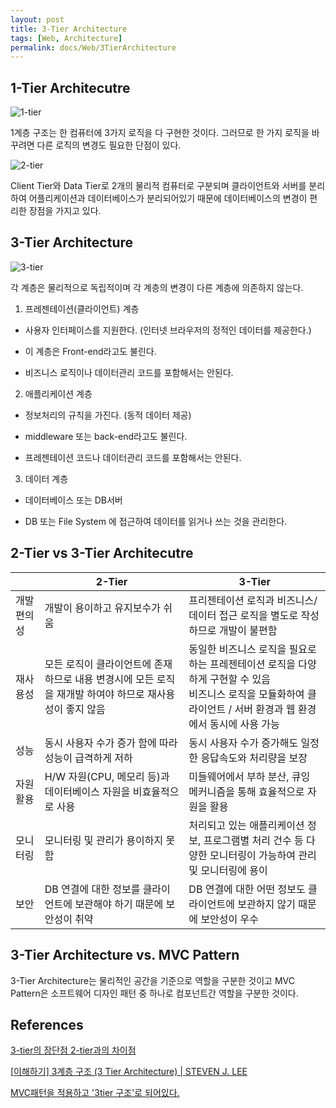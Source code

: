 ```yaml
---
layout: post
title: 3-Tier Architecture
tags: [Web, Architecture]
permalink: docs/Web/3TierArchitecture
---
```


## 1-Tier Architecutre

![1-tier](https://t1.daumcdn.net/cfile/tistory/99FF9C3D5B5F22DF03)

1계층 구조는 한 컴퓨터에 3가지 로직을 다 구현한 것이다. 
그러므로 한 가지 로직을 바꾸려면 다른 로직의 변경도 필요한 단점이 있다.

![2-tier](https://t1.daumcdn.net/cfile/tistory/990F36345B5F23111B)

Client Tier와 Data Tier로 2개의 물리적 컴퓨터로 구분되며 클라이언트와 서버를 분리하여 어플리케이션과 데이터베이스가 분리되어있기 때문에 데이터베이스의 변경이 편리한 장점을 가지고 있다.

## 3-Tier Architecture

![3-tier](https://t1.daumcdn.net/cfile/tistory/9964013E5B5F25572E)

각 계층은 물리적으로 독립적이며 각 계층의 변경이 다른 계층에 의존하지 않는다.

1. 프레젠테이션(클라이언트) 계층

- 사용자 인터페이스를 지원한다. (인터넷 브라우저의 정적인 데이터를 제공한다.)

- 이 계층은 Front-end라고도 불린다.

- 비즈니스 로직이나 데이터관리 코드를 포함해서는 안된다.

2. 애플리케이션 계층

- 정보처리의 규칙을 가진다. (동적 데이터 제공)

- middleware 또는 back-end라고도 불린다.

- 프레젠테이션 코드나 데이터관리 코드를 포함해서는 안된다.

3. 데이터 계층

- 데이터베이스 또는 DB서버

- DB 또는 File System 에 접근하여 데이터를 읽거나 쓰는 것을 관리한다.

## 2-Tier vs 3-Tier Architecutre

|             | 2-Tier                                                       | 3-Tier                                                       |
| ----------- | ------------------------------------------------------------ | ------------------------------------------------------------ |
| 개발 편의성 | 개발이 용이하고 유지보수가 쉬움                              | 프리젠테이션 로직과 비즈니스/데이터 접근 로직을 별도로 작성하므로 개발이 불편함 |
| 재사용성    | 모든 로직이 클라이언트에 존재하므로 내용 변경시에 모든 로직을 재개발 하여야 하므로 재사용성이 좋지 않음 | 동일한 비즈니스 로직을 필요로 하는 프레젠테이션 로직을 다양하게 구현할 수 있음<br />비즈니스 로직을 모듈화하여 클라이언트 / 서버 환경과 웹 환경에서 동시에 사용 가능 |
| 성능        | 동시 사용자 수가 증가 함에 따라 성능이 급격하게 저하         | 동시 사용자 수가 증가해도 일정한 응답속도와 처리량을 보장    |
| 자원 활용   | H/W 자원(CPU, 메모리 등)과 데이터베이스 자원을 비효율적으로 사용 | 미들웨어에서 부하 분산, 큐잉 메커니즘을 통해 효율적으로 자원을 활용 |
| 모니터링    | 모니터링 및 관리가 용이하지 못함                             | 처리되고 있는 애플리케이션 정보, 프로그램별 처리 건수 등 다양한 모니터링이 가능하여 관리 및 모니터링에 용이 |
| 보안        | DB 연결에 대한 정보를 클라이언트에 보관해야 하기 때문에 보안성이 취약 | DB 연결에 대한 어떤 정보도 클라이언트에 보관하지 않기 때문에 보안성이 우수 |

## 3-Tier Architecture vs. MVC Pattern

3-Tier Architecture는 물리적인 공간을 기준으로 역할을 구분한 것이고 MVC Pattern은 소프트웨어 디자인 패턴 중 하나로 컴포넌트간 역할을 구분한 것이다.

## References

[3-tier의 장단점 2-tier과의 차이점](https://m.cafe.daum.net/psdotnet/244w/14?q=D_3DXX1nSmrbc0&)

[[이해하기\] 3계층 구조 (3 Tier Architecture) | STEVEN J. LEE](https://www.stevenjlee.net/2020/05/08/이해하기-3계층-구조-3-tier-architecture/)

[MVC패턴을 적용하고 '3tier 구조'로 되어있다. ](https://pearlluck.tistory.com/42)